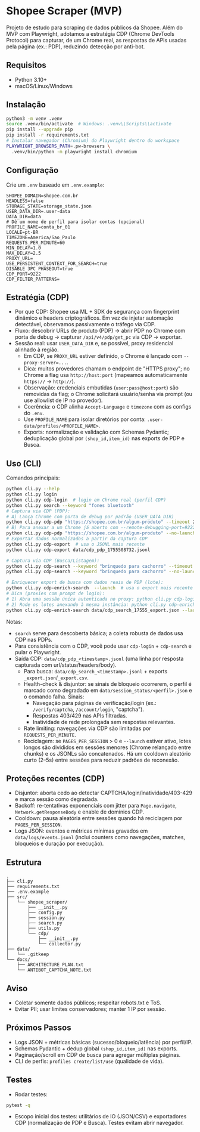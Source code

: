 # Shopee Scraper (MVP)

Projeto de estudo para scraping de dados públicos da Shopee. Além do MVP com Playwright, adotamos a estratégia CDP (Chrome DevTools Protocol) para capturar, de um Chrome real, as respostas de APIs usadas pela página (ex.: PDP), reduzindo detecção por anti-bot.

## Requisitos
- Python 3.10+
- macOS/Linux/Windows

## Instalação
```bash
python3 -m venv .venv
source .venv/bin/activate  # Windows: .venv\\Scripts\\activate
pip install --upgrade pip
pip install -r requirements.txt
# Instalar navegador (Chromium) do Playwright dentro do workspace
PLAYWRIGHT_BROWSERS_PATH=.pw-browsers \
  .venv/bin/python -m playwright install chromium
```

## Configuração
Crie um `.env` baseado em `.env.example`:
```env
SHOPEE_DOMAIN=shopee.com.br
HEADLESS=false
STORAGE_STATE=storage_state.json
USER_DATA_DIR=.user-data
DATA_DIR=data
# Dê um nome de perfil para isolar contas (opcional)
PROFILE_NAME=conta_br_01
LOCALE=pt-BR
TIMEZONE=America/Sao_Paulo
REQUESTS_PER_MINUTE=60
MIN_DELAY=1.0
MAX_DELAY=2.5
PROXY_URL=
USE_PERSISTENT_CONTEXT_FOR_SEARCH=true
DISABLE_3PC_PHASEOUT=true
CDP_PORT=9222
CDP_FILTER_PATTERNS=
```

## Estratégia (CDP)
- Por que CDP: Shopee usa ML + SDK de segurança com fingerprint dinâmico e headers criptográficos. Em vez de injetar automação detectável, observamos passivamente o tráfego via CDP.
- Fluxo: descobrir URLs de produto (PDP) → abrir PDP no Chrome com porta de debug → capturar `/api/v4/pdp/get_pc` via CDP → exportar.
- Sessão real: usar `USER_DATA_DIR` e, se possível, proxy residencial alinhado à região.
  - Em CDP, se `PROXY_URL` estiver definido, o Chrome é lançado com `--proxy-server=...`.
  - Dica: muitos provedores chamam o endpoint de "HTTPS proxy"; no Chrome a flag usa `http://host:port` (mapeamos automaticamente `https://` → `http://`).
  - Observação: credenciais embutidas (`user:pass@host:port`) são removidas da flag; o Chrome solicitará usuário/senha via prompt (ou use allowlist de IP no provedor).
  - Coerência: o CDP alinha `Accept-Language` e `timezone` com as configs do `.env`.
  - Use `PROFILE_NAME` para isolar diretórios por conta: `.user-data/profiles/<PROFILE_NAME>`.
  - Exports: normalização e validação com Schemas Pydantic; deduplicação global por `(shop_id,item_id)` nas exports de PDP e Busca.

## Uso (CLI)
Comandos principais:
```bash
python cli.py --help
python cli.py login
python cli.py cdp-login  # login em Chrome real (perfil CDP)
python cli.py search --keyword "fones bluetooth"
# Captura via CDP (PDP):
# A) Lança Chrome com porta de debug por padrão (USER_DATA_DIR)
python cli.py cdp-pdp "https://shopee.com.br/algum-produto" --timeout 25
# B) Para anexar a um Chrome já aberto com --remote-debugging-port=9222, use --no-launch
python cli.py cdp-pdp "https://shopee.com.br/algum-produto" --no-launch --timeout 25
# Exportar dados normalizados a partir da captura CDP
python cli.py cdp-export  # usa o JSONL mais recente
python cli.py cdp-export data/cdp_pdp_1755508732.jsonl

# Captura via CDP (Busca/Listagem):
python cli.py cdp-search --keyword "brinquedo para cachorro" --timeout 25  # captura + exporta (lança Chrome por padrão)
python cli.py cdp-search --keyword "brinquedo para cachorro" --no-launch --no-export  # só captura, anexando a Chrome já aberto

# Enriquecer export de busca com dados reais de PDP (lote):
python cli.py cdp-enrich-search  --launch  # usa o export mais recente e roda PDP em lote
# Dica (proxies com prompt de login):
# 1) Abra uma sessão única autenticada no proxy: python cli.py cdp-login
# 2) Rode os lotes anexando à mesma instância: python cli.py cdp-enrich-search --no-launch
python cli.py cdp-enrich-search data/cdp_search_17555_export.json --launch --per-timeout 12 --pause 0.6
```
Notas:
- `search` serve para descoberta básica; a coleta robusta de dados usa CDP nas PDPs.
- Para consistência com o CDP, você pode usar `cdp-login` + `cdp-search` e pular o Playwright.
- Saída CDP: `data/cdp_pdp_<timestamp>.jsonl` (uma linha por resposta capturada com url/status/headers/body).
  - Para busca: `data/cdp_search_<timestamp>.jsonl` + exports `_export.json`/`_export.csv`.
  - Health-check & disjuntor: se sinais de bloqueio ocorrerem, o perfil é marcado como degradado em `data/session_status/<perfil>.json` e o comando falha. Sinais:
    - Navegação para páginas de verificação/login (ex.: `/verify/captcha`, `/account/login`, "captcha").
    - Respostas 403/429 nas APIs filtradas.
    - Inatividade de rede prolongada sem respostas relevantes.
  - Rate limiting: navegações via CDP são limitadas por `REQUESTS_PER_MINUTE`.
  - Reciclagem: se `PAGES_PER_SESSION` > 0 e `--launch` estiver ativo, lotes longos são divididos em sessões menores (Chrome relançado entre chunks) e os JSONLs são concatenados. Há um cooldown aleatório curto (2–5s) entre sessões para reduzir padrões de reconexão.

## Proteções recentes (CDP)
- Disjuntor: aborta cedo ao detectar CAPTCHA/login/inatividade/403-429 e marca sessão como degradada.
- Backoff: re-tentativas exponenciais com jitter para `Page.navigate`, `Network.getResponseBody` e enable de domínios CDP.
- Cooldown: pausa aleatória entre sessões quando há reciclagem por `PAGES_PER_SESSION`.
- Logs JSON: eventos e métricas mínimas gravados em `data/logs/events.jsonl` (inclui counters como navegações, matches, bloqueios e duração por execução).

## Estrutura
```
.
├── cli.py
├── requirements.txt
├── .env.example
├── src/
│   └── shopee_scraper/
│       ├── __init__.py
│       ├── config.py
│       ├── session.py
│       ├── search.py
│       ├── utils.py
│       └── cdp/
│           ├── __init__.py
│           └── collector.py
├── data/
│   └── .gitkeep
└── docs/
    ├── ARCHITECTURE_PLAN.txt
    └── ANTIBOT_CAPTCHA_NOTE.txt
```

## Aviso
- Coletar somente dados públicos; respeitar robots.txt e ToS.
- Evitar PII; usar limites conservadores; manter 1 IP por sessão.

## Próximos Passos
- Logs JSON + métricas básicas (sucesso/bloqueio/latência) por perfil/IP.
- Schemas Pydantic + dedup global `(shop_id,item_id)` nas exports.
- Paginação/scroll em CDP de busca para agregar múltiplas páginas.
- CLI de perfis: `profiles create/list/use` (qualidade de vida).

## Testes
- Rodar testes:
```bash
pytest -q
```
- Escopo inicial dos testes: utilitários de IO (JSON/CSV) e exportadores CDP (normalização de PDP e Busca). Testes evitam abrir navegador.
